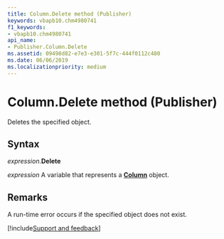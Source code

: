 ```yaml
---
title: Column.Delete method (Publisher)
keywords: vbapb10.chm4980741
f1_keywords:
- vbapb10.chm4980741
api_name:
- Publisher.Column.Delete
ms.assetid: 09498d82-e7e3-e301-5f7c-444f0112c480
ms.date: 06/06/2019
ms.localizationpriority: medium
---
```



# Column.Delete method (Publisher)

Deletes the specified object.


## Syntax

_expression_.**Delete**

_expression_ A variable that represents a **[Column](Publisher.Column.md)** object.


## Remarks

A run-time error occurs if the specified object does not exist.

[!include[Support and feedback](~/includes/feedback-boilerplate.md)]